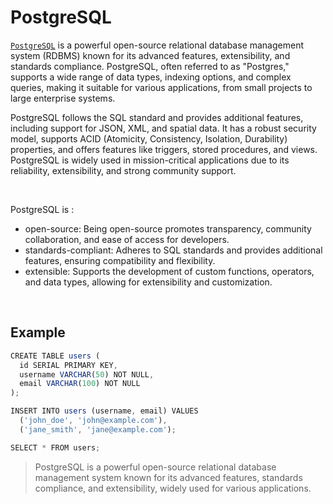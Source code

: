 # PostgreSQL

[`PostgreSQL`](https://www.postgresql.org/) is a powerful open-source relational database management system (RDBMS) known for its advanced features, extensibility, and standards compliance. PostgreSQL, often referred to as "Postgres," supports a wide range of data types, indexing options, and complex queries, making it suitable for various applications, from small projects to large enterprise systems.
<br/>

PostgreSQL follows the SQL standard and provides additional features, including support for JSON, XML, and spatial data. It has a robust security model, supports ACID (Atomicity, Consistency, Isolation, Durability) properties, and offers features like triggers, stored procedures, and views. PostgreSQL is widely used in mission-critical applications due to its reliability, extensibility, and strong community support.

<br/>

PostgreSQL is :

- open-source: Being open-source promotes transparency, community collaboration, and ease of access for developers.
- standards-compliant: Adheres to SQL standards and provides additional features, ensuring compatibility and flexibility.
- extensible: Supports the development of custom functions, operators, and data types, allowing for extensibility and customization.

<br/>

## Example

```ts
CREATE TABLE users (
  id SERIAL PRIMARY KEY,
  username VARCHAR(50) NOT NULL,
  email VARCHAR(100) NOT NULL
);

INSERT INTO users (username, email) VALUES
  ('john_doe', 'john@example.com'),
  ('jane_smith', 'jane@example.com');

SELECT * FROM users;

```

> PostgreSQL is a powerful open-source relational database management system known for its advanced features, standards compliance, and extensibility, widely used for various applications.
